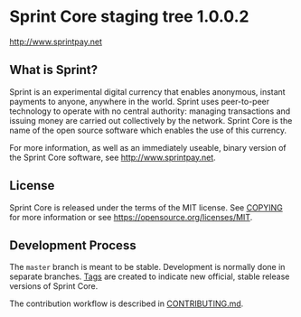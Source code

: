 Sprint Core staging tree 1.0.0.2
===============================


http://www.sprintpay.net


What is Sprint?
----------------

Sprint is an experimental digital currency that enables anonymous, instant
payments to anyone, anywhere in the world. Sprint uses peer-to-peer technology
to operate with no central authority: managing transactions and issuing money
are carried out collectively by the network. Sprint Core is the name of the open
source software which enables the use of this currency.

For more information, as well as an immediately useable, binary version of
the Sprint Core software, see http://www.sprintpay.net.


License
-------

Sprint Core is released under the terms of the MIT license. See [COPYING](COPYING) for more
information or see https://opensource.org/licenses/MIT.

Development Process
-------------------

The `master` branch is meant to be stable. Development is normally done in separate branches.
[Tags](https://github.com/Sprint-Core/Sprint/tags) are created to indicate new official,
stable release versions of Sprint Core.

The contribution workflow is described in [CONTRIBUTING.md](CONTRIBUTING.md).

